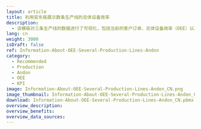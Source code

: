 ```yaml
---
layout: article
title: 利用安东板展示数条生产线的总体设备效率
description: 
  - 该模板对三条生产线的数据进行了可视化，包括当前的客户订单、总体设备效率（OEE）以及生产线上各个工作站的状态。利用交通信号灯的颜色使用规则（安东板），用户可以快速找出当前哪里出现故障，并迅速地采取行动进行补救。
lang: cn
weight: 3000
isDraft: false
ref: Information-About-OEE-Several-Production-Lines-Andon
category:
  - Recommended
  - Production
  - Andon
  - OEE
  - KPI
image: Information-About-OEE-Several-Production-Lines-Andon_CN.png
image_thumbnail: Information-About-OEE-Several-Production-Lines-Andon_CN_thumbnail.png
download: Information-About-OEE-Several-Production-Lines-Andon_CN.pbmx
overview_description:
overview_benefits:
overview_data_sources:
---
```

